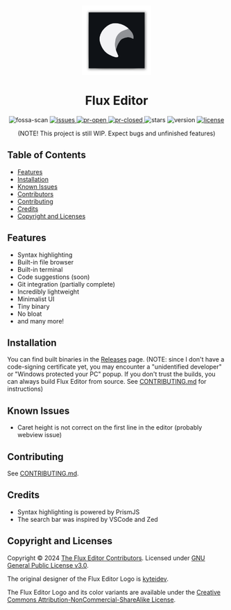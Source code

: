 <p align="center"><img src="./images/FluxEditorLogo.png"
     alt="Flux Editor logo"
     width="160px"
     height="160px" />
</p>

<h1 align="center">Flux Editor</h1>

<div align="center">
<a>
  <img src="https://app.fossa.com/api/projects/git%2Bgithub.com%2Fkyteidev%2FFluxEditor.svg?type=small" alt="fossa-scan">
</a>
<a href="https://github.com/kyteidev/FluxEditor/issues">
  <img src="https://img.shields.io/github/issues/kyteidev/FluxEditor?style=flat-square" alt="issues">
</a>
<a href="https://github.com/kyteidev/FluxEditor/pulls">
  <img src="https://img.shields.io/github/issues-pr/kyteidev/FluxEditor?style=flat-square" alt="pr-open">
</a>
<a href="https://github.com/kyteidev/FluxEditor/pulls">
  <img src="https://img.shields.io/github/issues-pr-closed-raw/kyteidev/FluxEditor?style=flat-square" alt="pr-closed">
</a>
<a>
  <img src="https://img.shields.io/github/stars/kyteidev/FluxEditor?style=flat-square" alt="stars">
</a>
  <a>
    <img src="https://img.shields.io/github/package-json/v/kyteidev/FluxEditor?style=flat-square&color=blue" alt="version">
  </a>
  <a href="https://github.com/kyteidev/FluxEditor/blob/dev/LICENSE">
    <img src="https://img.shields.io/badge/license-GPL--3.0-orange?style=flat-square" alt="license">
  </a>
</div>

<p align="center">
(NOTE! This project is still WIP. Expect bugs and unfinished features)
</p>

## Table of Contents

- [Features](#features)
- [Installation](#installation)
- [Known Issues](#known-issues)
- [Contributors](#contributors)
- [Contributing](#contributing)
- [Credits](#credits)
- [Copyright and Licenses](#license)

## Features <a name="features"></a>

- Syntax highlighting
- Built-in file browser
- Built-in terminal
- Code suggestions (soon)
- Git integration (partially complete)
- Incredibly lightweight
- Minimalist UI
- Tiny binary
- No bloat
- and many more!

## Installation <a name="installation"></a>

You can find built binaries in the [Releases](https://github.com/kyteidev/FluxEditor/releases) page. (NOTE: since I don't have a code-signing certificate yet, you may encounter a "unidentified developer" or "Windows protected your PC" popup. If you don't trust the builds, you can always build Flux Editor from source. See [CONTRIBUTING.md](https://github.com/kyteidev/FluxEditor/blob/dev/CONTRIBUTING.md) for instructions)

## Known Issues <a name="known-issues"></a>

- Caret height is not correct on the first line in the editor (probably webview issue)

## Contributing <a name="contributing"></a>

See [CONTRIBUTING.md](https://github.com/kyteidev/FluxEditor/blob/dev/CONTRIBUTING.md).

## Credits <a name="credits"></a>

- Syntax highlighting is powered by PrismJS
- The search bar was inspired by VSCode and Zed

## Copyright and Licenses <a name="license"></a>

Copyright © 2024 [The Flux Editor Contributors](https://github.com/kyteidev/FluxEditor/graphs/contributors). Licensed under [GNU General Public License v3.0](https://github.com/kyteidev/FluxEditor/blob/dev/LICENSE).

The original designer of the Flux Editor Logo is [kyteidev](https://github.com/kyteidev/).

The Flux Editor Logo and its color variants are available under the [Creative Commons Attribution-NonCommercial-ShareAlike License](https://creativecommons.org/licenses/by-nc-sa/4.0/).
